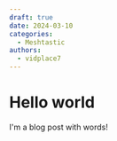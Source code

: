 ```yaml
---
draft: true 
date: 2024-03-10 
categories:
  - Meshtastic
authors:
  - vidplace7
---
```


# Hello world

I'm a blog post with words!
